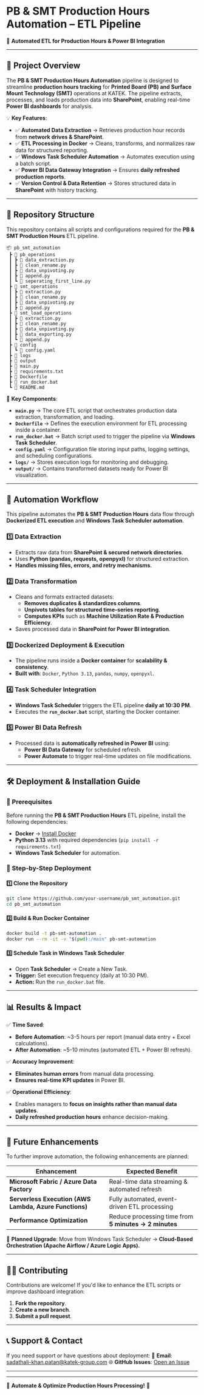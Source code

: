 # **PB & SMT Production Hours Automation – ETL Pipeline**  
🚀 **Automated ETL for Production Hours & Power BI Integration**  

---

## **📌 Project Overview**  
The **PB & SMT Production Hours Automation** pipeline is designed to streamline **production hours tracking** for **Printed Board (PB) and Surface Mount Technology (SMT)** operations at KATEK. The pipeline extracts, processes, and loads production data into **SharePoint**, enabling real-time **Power BI dashboards** for analysis.

💡 **Key Features**:
- ✅ **Automated Data Extraction** → Retrieves production hour records from **network drives & SharePoint**.
- ✅ **ETL Processing in Docker** → Cleans, transforms, and normalizes raw data for structured reporting.
- ✅ **Windows Task Scheduler Automation** → Automates execution using a batch script.
- ✅ **Power BI Data Gateway Integration** → Ensures **daily refreshed production reports**.
- ✅ **Version Control & Data Retention** → Stores structured data in **SharePoint** with history tracking.

---

## **📂 Repository Structure**
This repository contains all scripts and configurations required for the **PB & SMT Production Hours** ETL pipeline.

```
📦 pb_smt_automation
 ┣ 📂 pb_operations
 ┃ ┣ 📜 data_extraction.py
 ┃ ┣ 📜 clean_rename.py
 ┃ ┣ 📜 data_unpivoting.py
 ┃ ┣ 📜 append.py
 ┃ ┗ 📜 seperating_first_line.py
 ┣ 📂 smt_operations
 ┃ ┣ 📜 extraction.py
 ┃ ┣ 📜 clean_rename.py
 ┃ ┣ 📜 data_unpivoting.py
 ┃ ┣ 📜 append.py
 ┣ 📂 smt_load_operations
 ┃ ┣ 📜 extraction.py
 ┃ ┣ 📜 clean_rename.py
 ┃ ┣ 📜 data_unpivoting.py
 ┃ ┣ 📜 data_exporting.py
 ┃ ┗ 📜 append.py
 ┣ 📂 config
 ┃ ┗ 📜 config.yaml
 ┣ 📂 logs
 ┣ 📂 output
 ┣ 📜 main.py
 ┣ 📜 requirements.txt
 ┣ 📜 Dockerfile
 ┣ 📜 run_docker.bat
 ┗ 📜 README.md
```

📌 **Key Components**:
- **`main.py`** → The core ETL script that orchestrates production data extraction, transformation, and loading.
- **`Dockerfile`** → Defines the execution environment for ETL processing inside a container.
- **`run_docker.bat`** → Batch script used to trigger the pipeline via **Windows Task Scheduler**.
- **`config.yaml`** → Configuration file storing input paths, logging settings, and scheduling configurations.
- **`logs/`** → Stores execution logs for monitoring and debugging.
- **`output/`** → Contains transformed datasets ready for Power BI visualization.

---

## **🔄 Automation Workflow**
This pipeline automates the **PB & SMT Production Hours** data flow through **Dockerized ETL execution** and **Windows Task Scheduler automation**.

### **1️⃣ Data Extraction**
- Extracts raw data from **SharePoint & secured network directories**.
- Uses **Python (pandas, requests, openpyxl)** for structured extraction.
- **Handles missing files, errors, and retry mechanisms**.

### **2️⃣ Data Transformation**
- Cleans and formats extracted datasets:
  - **Removes duplicates & standardizes columns**.
  - **Unpivots tables for structured time-series reporting**.
  - **Computes KPIs** such as **Machine Utilization Rate & Production Efficiency**.
- Saves processed data in **SharePoint for Power BI integration**.

### **3️⃣ Dockerized Deployment & Execution**
- The pipeline runs inside a **Docker container** for **scalability & consistency**.
- **Built with**: `Docker`, `Python 3.13`, `pandas`, `numpy`, `openpyxl`.

### **4️⃣ Task Scheduler Integration**
- **Windows Task Scheduler** triggers the ETL pipeline **daily at 10:30 PM**.
- Executes the **`run_docker.bat`** script, starting the Docker container.

### **5️⃣ Power BI Data Refresh**
- Processed data is **automatically refreshed in Power BI** using:
  - **Power BI Data Gateway** for scheduled refresh.
  - **Power Automate** to trigger real-time updates on file modifications.

---

## **🛠 Deployment & Installation Guide**
### **📌 Prerequisites**
Before running the **PB & SMT Production Hours** ETL pipeline, install the following dependencies:

- **Docker** → [Install Docker](https://www.docker.com/get-started)
- **Python 3.13** with required dependencies (`pip install -r requirements.txt`)
- **Windows Task Scheduler** for automation.

### **📌 Step-by-Step Deployment**
#### **1️⃣ Clone the Repository**
```sh
git clone https://github.com/your-username/pb_smt_automation.git
cd pb_smt_automation
```

#### **2️⃣ Build & Run Docker Container**
```sh
docker build -t pb-smt-automation .
docker run --rm -it -v "$(pwd):/main" pb-smt-automation
```

#### **3️⃣ Schedule Task in Windows Task Scheduler**
- Open **Task Scheduler** → Create a New Task.
- **Trigger:** Set execution frequency (daily at 10:30 PM).
- **Action:** Run the `run_docker.bat` file.

---

## **📊 Results & Impact**
✅ **Time Saved**:
- **Before Automation**: ~3-5 hours per report (manual data entry + Excel calculations).
- **After Automation**: ~5-10 minutes (automated ETL + Power BI refresh).

✅ **Accuracy Improvement**:
- **Eliminates human errors** from manual data processing.
- **Ensures real-time KPI updates** in Power BI.

✅ **Operational Efficiency**:
- Enables managers to **focus on insights rather than manual data updates**.
- **Daily refreshed production hours** enhance decision-making.

---

## **🚀 Future Enhancements**
To further improve automation, the following enhancements are planned:

| **Enhancement** | **Expected Benefit** |
|---------------|---------------------|
| **Microsoft Fabric / Azure Data Factory** | Real-time data streaming & automated refresh |
| **Serverless Execution (AWS Lambda, Azure Functions)** | Fully automated, event-driven ETL processing |
| **Performance Optimization** | Reduce processing time from **5 minutes → 2 minutes** |

📌 **Planned Upgrade**: Move from Windows Task Scheduler → **Cloud-Based Orchestration (Apache Airflow / Azure Logic Apps).**

---

## **👨‍💻 Contributing**
Contributions are welcome! If you'd like to enhance the ETL scripts or improve dashboard integration:
1. **Fork the repository**.
2. **Create a new branch**.
3. **Submit a pull request**.

---

## **📞 Support & Contact**
If you need support or have questions about deployment:
📩 **Email**: sadathali-khan.patan@katek-group.com
🌐 **GitHub Issues**: [Open an Issue](https://github.com/your-username/pb_smt_automation/issues)  

---


---

🚀 **Automate & Optimize Production Hours Processing!** 🎯
